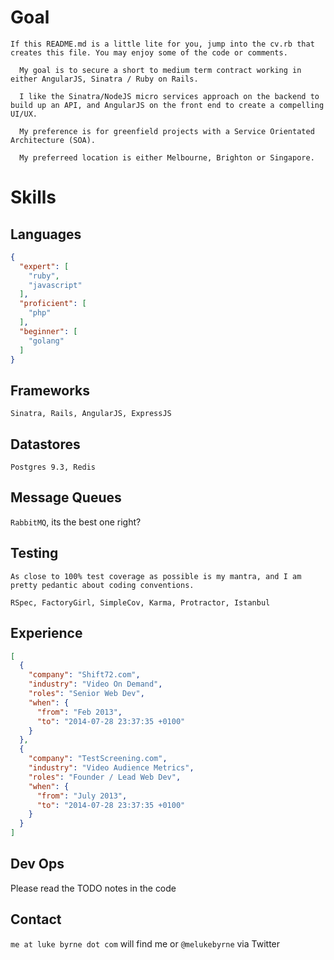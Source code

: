 # Goal
`If this README.md is a little lite for you, jump into the cv.rb that creates this file. You may enjoy some of the code or comments.`

      My goal is to secure a short to medium term contract working in either AngularJS, Sinatra / Ruby on Rails.

      I like the Sinatra/NodeJS micro services approach on the backend to build up an API, and AngularJS on the front end to create a compelling UI/UX.

      My preference is for greenfield projects with a Service Orientated Architecture (SOA).

      My preferreed location is either Melbourne, Brighton or Singapore.


# Skills
## Languages
```json
{
  "expert": [
    "ruby",
    "javascript"
  ],
  "proficient": [
    "php"
  ],
  "beginner": [
    "golang"
  ]
}
```

## Frameworks
`Sinatra, Rails, AngularJS, ExpressJS`

## Datastores
`Postgres 9.3, Redis`

## Message Queues
`RabbitMQ`, its the best one right?

## Testing
`As close to 100% test coverage as possible is my mantra, and I am pretty pedantic about coding conventions.`

`RSpec, FactoryGirl, SimpleCov, Karma, Protractor, Istanbul`

## Experience
```json
[
  {
    "company": "Shift72.com",
    "industry": "Video On Demand",
    "roles": "Senior Web Dev",
    "when": {
      "from": "Feb 2013",
      "to": "2014-07-28 23:37:35 +0100"
    }
  },
  {
    "company": "TestScreening.com",
    "industry": "Video Audience Metrics",
    "roles": "Founder / Lead Web Dev",
    "when": {
      "from": "July 2013",
      "to": "2014-07-28 23:37:35 +0100"
    }
  }
]
```

## Dev Ops
Please read the TODO notes in the code

## Contact
`me at luke byrne dot com` will find me or 
`@melukebyrne` via Twitter
